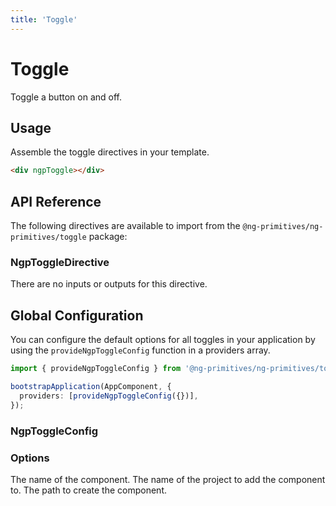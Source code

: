 ```yaml
---
title: 'Toggle'
---
```


# Toggle

Toggle a button on and off.

<docs-example name="toggle"></docs-example>

## Usage

Assemble the toggle directives in your template.

```html
<div ngpToggle></div>
```

## API Reference

The following directives are available to import from the `@ng-primitives/ng-primitives/toggle` package:

### NgpToggleDirective

There are no inputs or outputs for this directive.

## Global Configuration

You can configure the default options for all toggles in your application by using the `provideNgpToggleConfig` function in a providers array.

```ts
import { provideNgpToggleConfig } from '@ng-primitives/ng-primitives/toggle';

bootstrapApplication(AppComponent, {
  providers: [provideNgpToggleConfig({})],
});
```

### NgpToggleConfig

### Options

<ResponseField name="name" type="string">
  The name of the component.
</ResponseField>

<ResponseField name="project" type="string">
  The name of the project to add the component to.
</ResponseField>

<ResponseField name="path" type="string">
  The path to create the component.
</ResponseField>
